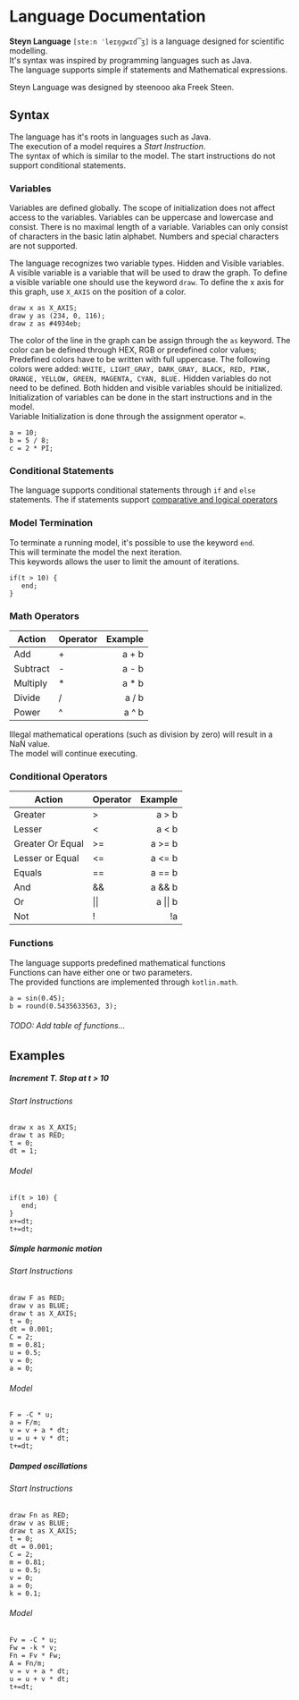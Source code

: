 ﻿# Language Documentation

**Steyn Language** `[steːn ˈleɪŋɡwɪd͡ʒ]` is a language designed for scientific modelling.\
It's syntax was inspired by programming languages such as Java.\
The language supports simple if statements and Mathematical expressions.

Steyn Language was designed by steenooo aka Freek Steen.

## Syntax

The language has it's roots in languages such as Java.\
The execution of a model requires a *Start Instruction*.\
The syntax of which is similar to the model. The start instructions do not support conditional statements.

### Variables
Variables are defined globally. The scope of initialization does not affect access to the variables.
Variables can be uppercase and lowercase and consist. There is no maximal length of a variable.
Variables can only consist of characters in the basic latin alphabet. 
Numbers and special characters are not supported.

The language recognizes two variable types. Hidden and Visible variables.
A visible variable is a variable that will be used to draw the graph. 
To define a visible variable one should use the keyword `draw`.
To define the x axis for this graph, use `X_AXIS` on the position of a color.
```
draw x as X_AXIS;
draw y as (234, 0, 116);
draw z as #4934eb;
```
The color of the line in the graph can be assign through the `as` keyword. 
The color can be defined through HEX, RGB or predefined color values;
Predefined colors have to be written with full uppercase. The following colors were added:
`WHITE, LIGHT_GRAY, DARK_GRAY, BLACK, RED, PINK, ORANGE, YELLOW, GREEN, MAGENTA, CYAN, BLUE.`
Hidden variables do not need to be defined. Both hidden and visible variables should be initialized.
Initialization of variables can be done in the start instructions and in the model.\
Variable Initialization is done through the assignment operator `=`. 
```
a = 10;
b = 5 / 8;
c = 2 * PI;
```



### Conditional Statements
The language supports conditional statements through `if` and `else` statements.
The if statements support
[comparative and logical operators](#conditional-operators)

### Model Termination
To terminate a running model, it's possible to use the keyword `end`.\
This will terminate the model the next iteration.\
This keywords allows the user to limit the amount of iterations.
```
if(t > 10) {
   end;
}
```

### Math Operators

| Action   	| Operator 	| Example 	|
| ---- | ---- | -------: |
| Add      	| +        	| a + b   	|
| Subtract 	| -        	| a - b   	|
| Multiply 	| *        	| a * b   	|
| Divide   	| /        	| a / b   	|
| Power    	| ^        	| a ^ b   	|

Illegal mathematical operations (such as division by zero) will result in a NaN value.\
The model will continue executing.



### Conditional Operators

| Action            	| Operator 	| Example 	|
| ---- | ---- | -------: |
| Greater           	| \>        | a > b   	|
| Lesser            	| <        	| a < b   	|
| Greater Or Equal  	| >=       	| a >= b  	|
| Lesser or Equal   	| <=       	| a <= b  	|
| Equals            	| ==       	| a == b  	|
| And               	| &&       	| a && b  	|
| Or                	|  \|\|      	| a \|\| b  |
| Not               	| !        	| !a      	|

### Functions
The language supports predefined mathematical functions\
Functions can have either one or two parameters.\
The provided functions are implemented through `kotlin.math`.
```
a = sin(0.45);
b = round(0.5435633563, 3);

```

###### TODO: Add table of functions...

## Examples

##### Increment T. Stop at t > 10
###### Start Instructions
```
draw x as X_AXIS;
draw t as RED;
t = 0;
dt = 1;
```
###### Model
```
if(t > 10) {
   end;
}
x+=dt;
t+=dt;
```
##### Simple harmonic motion
###### Start Instructions
```
draw F as RED;
draw v as BLUE;
draw t as X_AXIS;
t = 0;
dt = 0.001;
C = 2;
m = 0.81;
u = 0.5;
v = 0;
a = 0;
```
###### Model
```
F = -C * u;
a = F/m;
v = v + a * dt;
u = u + v * dt;
t+=dt;
```

##### Damped oscillations
###### Start Instructions
```
draw Fn as RED;
draw v as BLUE;
draw t as X_AXIS;
t = 0;
dt = 0.001;
C = 2;
m = 0.81;
u = 0.5;
v = 0;
a = 0;
k = 0.1;
```
###### Model
```
Fv = -C * u;
Fw = -k * v;
Fn = Fv * Fw;
A = Fn/m;
v = v + a * dt;
u = u + v * dt;
t+=dt;
```
